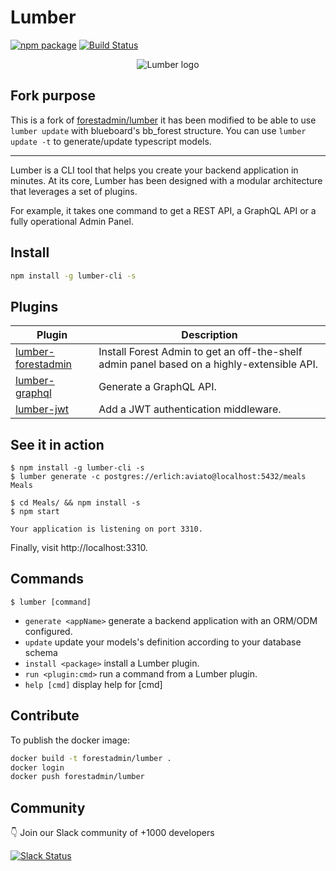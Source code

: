 # Lumber
[![npm package](https://badge.fury.io/js/lumber-cli.svg)](https://badge.fury.io/js/lumber-cli)
[![Build Status](https://travis-ci.org/ForestAdmin/lumber.svg?branch=devel)](https://travis-ci.org/ForestAdmin/lumber)

<p align="center">
  <img src="https://github.com/ForestAdmin/lumber/blob/master/assets/lumber-logo.png?raw=true" alt="Lumber logo">
</p>

## Fork purpose

This is a fork of [forestadmin/lumber](https://github.com/ForestAdmin/lumber) it has been modified to be able to use `lumber update` with blueboard's bb_forest structure. You can use `lumber update -t` to generate/update typescript models.

-----

Lumber is a CLI tool that helps you create your backend application in minutes.
At its core, Lumber has been designed with a modular architecture that leverages a set of plugins.

For example, it takes one command to get a REST API, a GraphQL API or a fully operational Admin Panel.

## Install

```sh
npm install -g lumber-cli -s
```

## Plugins

|Plugin                                                                  | Description                                                                                |
|------------------------------------------------------------------------|--------------------------------------------------------------------------------------------|
|[lumber-forestadmin](https://github.com/ForestAdmin/lumber-forestadmin) | Install Forest Admin to get an off-the-shelf admin panel based on a highly-extensible API. |
|[lumber-graphql](https://github.com/ForestAdmin/lumber-graphql)         | Generate a GraphQL API.                                                                    |
|[lumber-jwt](https://github.com/ForestAdmin/lumber-jwt)                 | Add a JWT authentication middleware.                                                       |

## See it in action

```
$ npm install -g lumber-cli -s
$ lumber generate -c postgres://erlich:aviato@localhost:5432/meals Meals

$ cd Meals/ && npm install -s
$ npm start

Your application is listening on port 3310.
```

Finally, visit http://localhost:3310.

## Commands

`$ lumber [command]`

- `generate <appName>`      generate a backend application with an ORM/ODM configured.
- `update`        update your models's definition according to your database schema
- `install <package>`       install a Lumber plugin.
- `run <plugin:cmd>` run a command from a Lumber plugin.
- `help [cmd]`    display help for [cmd]

## Contribute

To publish the docker image:
```sh
docker build -t forestadmin/lumber .
docker login
docker push forestadmin/lumber
```

## Community

👇 Join our Slack community of +1000 developers

[![Slack Status](http://community.forestadmin.com/badge.svg)](https://community.forestadmin.com)
